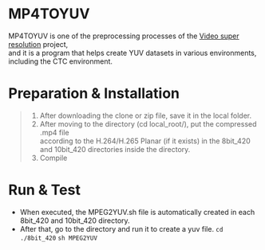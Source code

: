# MP4TOYUV
MP4TOYUV is one of the preprocessing processes of the [ Video super resolution](https://github.com/Hyunmin-jasper-Cho/VideoSuperResolution) project,  
and it is a program that helps create YUV datasets in various environments, including the CTC environment.

# Preparation & Installation
> 1. After downloading the clone or zip file, save it in the local folder.
> 2. After moving to the directory (cd local_root/), put the compressed .mp4 file  
> according to the H.264/H.265 Planar (if it exists) in the 8bit_420 and 10bit_420 directories inside the directory.
> 3. Compile

# Run & Test
- When executed, the MPEG2YUV.sh file is automatically created in each 8bit_420 and 10bit_420 directory.
- After that, go to the directory and run it to create a yuv file.
`cd ./8bit_420`
`sh MPEG2YUV`
